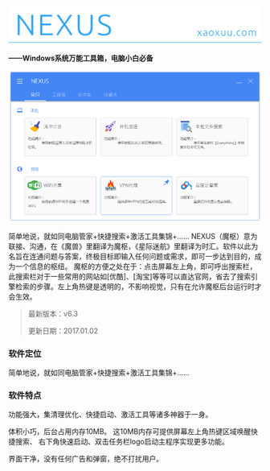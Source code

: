 [![](resources/icons/header.png)](https://titanstudio.github.io/NEXUS)


**——Windows系统万能工具箱，电脑小白必备**


![screenshot](resources/images/screenshot.png)



简单地说，就如同电脑管家+快捷搜索+激活工具集锦+…… NEXUS（魔枢）意为联接、沟通，在《魔兽》里翻译为魔枢，《星际迷航》里翻译为时汇。软件以此为名旨在连通问题与答案，终极目标即输入任何问题或需求，即可一步达到目的，成为一个信息的枢纽。 魔枢的方便之处在于：点击屏幕左上角，即可呼出搜索栏，此搜索栏对于一些常用的网站如[优酷]、[淘宝]等等可以直达官网，省去了搜索引擎检索的步骤。左上角热键是透明的，不影响视觉，只有在允许魔枢后台运行时才会生效。



> 最新版本：v6.3
>
> 更新日期：2017.01.02



### 软件定位

简单地说，就如同电脑管家+快捷搜索+激活工具集锦+……



### 软件特点

功能强大，集清理优化、快捷启动、激活工具等诸多神器于一身。 

体积小巧，后台占用内存10MB。 这10MB内存可提供屏幕左上角热键区域唤醒快捷搜索、 右下角快速启动、双击任务栏logo启动主程序实现更多功能。 

界面干净，没有任何广告和弹窗，绝不打扰用户。



